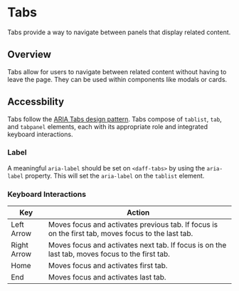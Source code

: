# Tabs
Tabs provide a way to navigate between panels that display related content.

## Overview
Tabs allow for users to navigate between related content without having to leave the page. They can be used within components like modals or cards.

## Accessbility
Tabs follow the [ARIA Tabs design pattern](https://www.w3.org/WAI/ARIA/apg/patterns/tabs/). Tabs compose of `tablist`, `tab`, and `tabpanel` elements,  each with its appropriate role and integrated keyboard interactions.

### Label
A meaningful `aria-label` should be set on `<daff-tabs>` by using the `aria-label` property. This will set the `aria-label` on the `tablist` element.

### Keyboard Interactions
| Key | Action |
| --- | ------ |
| Left Arrow |  Moves focus and activates previous tab. If focus is on the first tab, moves focus to the last tab. |
| Right Arrow |  Moves focus and activates next tab. If focus is on the last tab, moves focus to the first tab. |
| Home |  Moves focus and activates first tab. |
| End |  Moves focus and activates last tab. |
